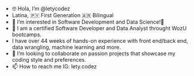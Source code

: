 - 🤓 Hola, I’m @letycodez
- Latina, 🇵🇾 First Generation 🇦🇷 Bilingual 
- 👀 I’m interested in Software Development and Data Science!🧮
- 🌱 I am a certified Software Developer and Data Analyst throught WozU bootcamps. 
- I have over 44 weeks of hands-on experience with front end/back end, data wrangling, machine learning and more.
- 🦋 I’m looking to collaborate on passion projects that showcase my coding style and preferences. 
- 📫 How to reach me IG: lety.codez

<!---
letycodez/letycodez is a ✨ special ✨ repository because its `README.md` (this file) appears on your GitHub profile.
You can click the Preview link to take a look at your changes.
--->
